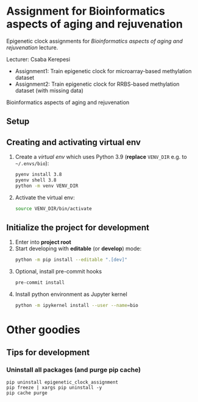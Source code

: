 # Assignment for Bioinformatics aspects of aging and rejuvenation

Epigenetic clock assignments for *Bioinformatics aspects of aging and rejuvenation* lecture.

Lecturer: Csaba Kerepesi

* Assignment1: Train epigenetic clock for microarray-based methylation dataset
* Assignment2: Train epigenetic clock for RRBS-based methylation dataset (with missing data)

Bioinformatics aspects of aging and rejuvenation

## Setup

## Creating and activating virtual env

1. Create a *virtual env* which uses Python 3.9 (**replace** `VENV_DIR` e.g. to `~/.envs/bio`):
    ```bash
    pyenv install 3.8
    pyenv shell 3.8
    python -m venv VENV_DIR
    ```
2. Activate the virtual env:
    ```bash
    source VENV_DIR/bin/activate
    ```
    
## Initialize the project for development

1. Enter into **project root**
2. Start developing with **editable** (or **develop**) mode:
    ```bash
    python -m pip install --editable ".[dev]"
    ```
3. Optional, install pre-commit hooks
    ```bash
    pre-commit install
    ```
4. Install python environment as Jupyter kernel
   ```bash
   python -m ipykernel install --user --name=bio
   ```
   
# Other goodies

## Tips for development

### Uninstall all packages (and purge pip cache)

```
pip uninstall epigenetic_clock_assignment
pip freeze | xargs pip uninstall -y
pip cache purge
```
